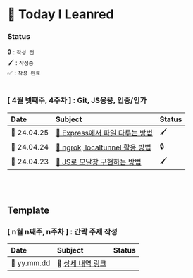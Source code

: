 # 📝 Today I Leanred

### Status

🔒 : `작성 전`<br>
🖌️ : `작성중`<br>
✅ : `작성 완료`
<br><br>

### [ 4월 넷째주, 4주차 ] : Git, JS응용, 인증/인가 

|Date|Subject|Status|
|:---|:---|:---|
|📆 24.04.25|[📕 Express에서 파일 다루는 방법](https://github.com/100-hours-a-week/jun2-til/blob/main/Apr./2024-04-25.md)|🖌️|
|📆 24.04.24|[📕 ngrok, localtunnel 활용 방법](https://github.com/100-hours-a-week/jun2-til/blob/main/Apr./2024-04-24.md)|🔒|
|📆 24.04.23|[📕 JS로 모달창 구현하는 방법](https://github.com/100-hours-a-week/jun2-til/blob/main/Apr./2024-04-23.md)|🖌️|


<br><br>
## Template

### [ n월 n째주, n주차 ] : 간략 주제 작성 
|Date|Subject|Status|
|:---|:---|:---|
|📆 yy.mm.dd|📕 [상세 내역 링크](https://github.com/kakao-cloud-edu-5/til-template/blob/main/Jan/yyyy-mm-dd)|
